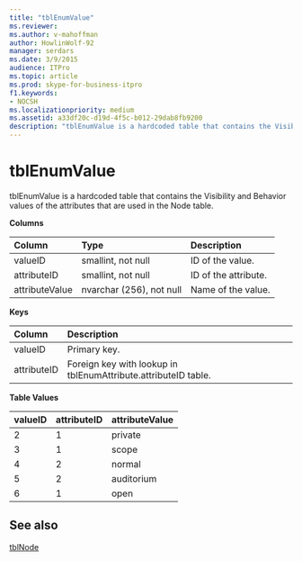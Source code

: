 ```yaml
---
title: "tblEnumValue"
ms.reviewer: 
ms.author: v-mahoffman
author: HowlinWolf-92
manager: serdars
ms.date: 3/9/2015
audience: ITPro
ms.topic: article
ms.prod: skype-for-business-itpro
f1.keywords:
- NOCSH
ms.localizationpriority: medium
ms.assetid: a33df20c-d19d-4f5c-b012-29dab8fb9200
description: "tblEnumValue is a hardcoded table that contains the Visibility and Behavior values of the attributes that are used in the Node table."
---
```


# tblEnumValue
 
tblEnumValue is a hardcoded table that contains the Visibility and Behavior values of the attributes that are used in the Node table.
  
**Columns**

|**Column**|**Type**|**Description**|
|:-----|:-----|:-----|
|valueID  <br/> |smallint, not null  <br/> |ID of the value.  <br/> |
|attributeID  <br/> |smallint, not null  <br/> |ID of the attribute.  <br/> |
|attributeValue  <br/> |nvarchar (256), not null  <br/> |Name of the value.  <br/> |
   
**Keys**

|**Column**|**Description**|
|:-----|:-----|
|valueID  <br/> |Primary key.  <br/> |
|attributeID  <br/> |Foreign key with lookup in tblEnumAttribute.attributeID table.  <br/> |
   
**Table Values**

|**valueID**|**attributeID**|**attributeValue**|
|:-----|:-----|:-----|
|2  <br/> |1  <br/> |private  <br/> |
|3  <br/> |1  <br/> |scope  <br/> |
|4  <br/> |2  <br/> |normal  <br/> |
|5  <br/> |2  <br/> |auditorium  <br/> |
|6  <br/> |1  <br/> |open  <br/> |
   
## See also

[tblNode](tblnode.md)
